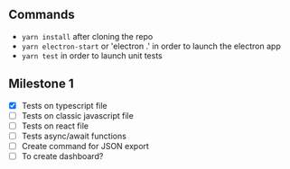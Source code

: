 ## Commands
* `yarn install` after cloning the repo
* `yarn electron-start` or 'electron .' in order to launch the electron app
* `yarn test` in order to launch unit tests

## Milestone 1	
- [x] Tests on typescript file
- [ ] Tests on classic javascript file
- [ ] Tests on react file
- [ ] Tests async/await functions
- [ ] Create command for JSON export
- [ ] To create dashboard?